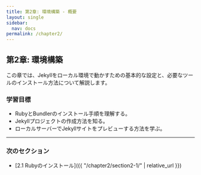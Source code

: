 ```yaml
---
title: 第2章: 環境構築 - 概要
layout: single
sidebar:
  nav: docs
permalink: /chapter2/
---
```


## 第2章: 環境構築

この章では、Jekyllをローカル環境で動かすための基本的な設定と、必要なツールのインストール方法について解説します。

### 学習目標

* RubyとBundlerのインストール手順を理解する。
* Jekyllプロジェクトの作成方法を知る。
* ローカルサーバーでJekyllサイトをプレビューする方法を学ぶ。

---

### 次のセクション

* [2.1 Rubyのインストール]({{ "/chapter2/section2-1/" | relative_url }})